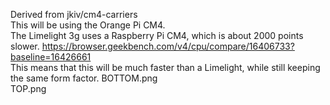 Derived from jkiv/cm4-carriers\
This will be using the Orange Pi CM4.\
The Limelight 3g uses a Raspberry Pi CM4, which is about 2000 points slower. https://browser.geekbench.com/v4/cpu/compare/16406733?baseline=16426661 \
This means that this will be much faster than a Limelight, while still keeping the same form factor.
BOTTOM.png \
TOP.png
